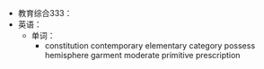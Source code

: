 - 教育综合333：
- 英语：
	- 单词：
		- constitution
		  contemporary
		  elementary
		  category
		  possess
		  hemisphere
		  garment
		  moderate
		  primitive
		  prescription